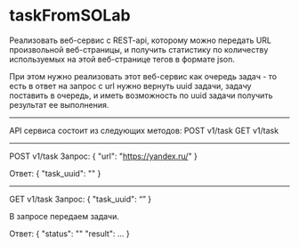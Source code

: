 # taskFromSOLab
Реализовать веб-сервис с REST-api, которому можно передать URL произвольной веб-страницы,
и получить статистику по количеству используемых на этой веб-странице тегов в формате json.

При этом нужно реализовать этот веб-сервис как очередь задач - то есть в ответ на запрос с
url нужно вернуть uuid задачи, задачу поставить в очередь, и иметь возможность по uuid задачи 
получить результат ее выполнения.

*****************************************
API сервиса состоит из следующих методов:
POST        v1/task
GET        v1/task
*****************************************
POST v1/task
Запрос:
{
    "url":  "https://yandex.ru/"
}

Ответ:
{
    "task_uuid": "<UUID>"
}
  
******************************************* 
  GET v1/task
Запрос:
{
    "task_uuid": “<UUID>”
}
    
В запросе передаем <UUID> задачи.

Ответ:
{
    "status": "<STATUS>"
    "result": ... 
}
